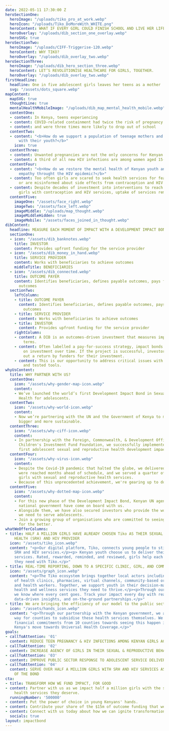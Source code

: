 ```yaml
---
date: 2022-05-11 17:30:00 Z
heroSectionOne:
  heroImage: "/uploads/tiko_pro_at_work.webp"
  heroIcon: "/uploads/Tiko_DoMoreWith_WHITE.png"
  heroContent: WHAT IF EVERY GIRL COULD FINISH SCHOOL AND LIVE HER LIFE TO THE FULLEST?
  heroOverlay: "/uploads/dib_section_one_overlay.webp"
  heroSVG: true
heroSectionTwo:
  heroImage: "/uploads/CIFF-Triggerise-120.webp"
  heroContent: WHY TIKO?
  heroOverlay: "/uploads/dib_overlay_two.webp"
heroSectionThree:
  heroImage: "/uploads/dib_hero_section_three.webp"
  heroContent: LET’S REVOLUTIONISE HEALTHCARE FOR GIRLS, TOGETHER.
  heroOverlay: "/uploads/dib_overlay_two.webp"
firstHeadline:
  headline: One in five adolescent girls leaves her teens as a mother
  svg: "/assets/dots_square.webp"
mapContent:
  mapSVG: true
  thoughtLine: true
  mentalHealthMobileImage: "/uploads/dib_map_mental_health_mobile.webp"
  contentOne:
  - content: In Kenya, teens experiencing
  - content: COVID-related containment had twice the risk of pregnancy
  - content: and were three times more likely to drop out of school
  contentTwo:
  - content: "<b>How do we support a population of teenage mothers and reconnect them
      with their youth?</b>"
    icon: true
  contentThree:
  - content: Unwanted pregnancies are not the only concerns for Kenyan youth
  - content: A third of all new HIV infections are among women aged 15-24
  contentFour:
  - content: "<b>How do we restore the mental health of Kenyan youth and cultivate
      empathy throught the HIV epidemic?</b>"
  - content: Too often girls are scared to seek health services for fear of judgement,
      or are misinformed about side effects from contraception and HIV treatment.
  - content: Despite decades of investment into interventions to reach adolescent
      girls with contraception and HIV services, uptake of services remains low.
  contentFive:
    imageOne: "/assets/face_right.webp"
    imageTwo: "/assets/face_left.webp"
    imageMiddle: "/uploads/map_thought.webp"
    imageMiddleHidden: true
    imageMobile: "/assets/faces_joined_in_thought.webp"
dibContent:
  headline: MEASURE EACH MOMENT OF IMPACT WITH A DEVELOPMENT IMPACT BOND
  sectionOne:
  - icon: "/assets/dib_banknotes.webp"
    title: INVESTOR
    content: Provides upfront funding for the service provider
  - icon: "/assets/dib_money_in_hand.webp"
    title: SERVICE PROVIDER
    content: Works with beneficiaries to achieve outcomes
    middleTitle: BENEFICIARIES
  - icon: "/assets/dib_connected.webp"
    title: OUTCOME PAYER
    content: Identifies beneficiaries, defines payable outcomes, pays for achieved
      outcomes
  sectionTwo:
    leftColumn:
    - title: OUTCOME PAYER
      content: Identifies beneficiaries, defines payable outcomes, pays for achieved
        outcomes
    - title: SERVICE PROVIDER
      content: Works with beneficiaries to achieve outcomes
    - title: INVESTOR
      content: Provides upfront funding for the service provider
    rightColumn:
    - content: A DIB is an outcomes-driven investment that measures impact in pre-defined
        terms.
    - content: Often labelled a pay-for-success strategy, impact bonds deliver return
        on investment over time. If the project is successful, investors are paid
        out a return by funders for their investment.
    - content: This is our opportunity to address critical issues with precise, cost-effective,
        and tested tools.
whyUsContent:
  title: WHY PARTNER WITH US?
  contentOne:
    icon: "/assets/why-gender-map-icon.webp"
    content:
    - We’ve launched the world’s first Development Impact Bond in Sexual and Reproductive
      Health for adolescents.
  contentTwo:
    icon: "/assets/why-world-icon.webp"
    content:
    - Now we’re partnering with the UN and the Government of Kenya to make it even
      bigger and more sustainable.
  contentThree:
    icon: "/assets/why-ciff-icon.webp"
    content:
    - In partnership with the Foreign, Commonwealth, & Development Office and the
      Children's Investment Fund Foundation, we successfully implemented the world's
      first adolescent sexual and reproductive health development impact bond.
  contentFour:
    icon: "/assets/why-virus-icon.webp"
    content:
    - Despite the Covid-19 pandemic that halted the globe, we delivered. Our targets
      were reached months ahead of schedule, and we served a quarter of a million
      girls with sexual and reproductive health services.
    - Because of this unprecedented achievement, we're gearing up to do even more.
  contentFive:
    icon: "/assets/why-dotted-map-icon.webp"
    content:
    - For this new phase of the Development Impact Bond, Kenyan UN agencies and the
      national government have come on board with us.
    - Alongside them, we have also secured investors who provide the working capital
      we need to serve adolescents.
    - Join a growing group of organisations who are committed to seeing lives change
      for the better.
whatWeOfferColumns:
- title: HALF A MILLION GIRLS HAVE ALREADY CHOSEN Tiko AS THEIR SEXUAL AND REPRODUCTIVE
    HEALTH (SRH) AND HIV PROVIDER
  icon: "/assets/tiko_icon.webp"
  content: "<p>Our digital platform, Tiko, connects young people to stigma-free, nearby
    SRH and HIV services.</p><p> Kenyan youth choose us to deliver their SRH and HIV-related
    services. Rated, rewarded, reminded, and reviewed, girls help each other get what
    they need with Tiko.</p>"
- title: REAL-TIME REPORTING, DOWN TO A SPECIFIC CLINIC, GIRL, AND COMMUNITY WORKER
  icon: "/assets/graph_icon.webp"
  content: "<p>The Tiko ecosystem brings together local actors including networks
    of health clinics, pharmacies, virtual channels, community-based organisations,
    and health workers. Together, we support youth in their decision-making for the
    health and wellness services they need to thrive.</p><p>Through our digital platform,
    we know where every cent goes. Track your impact every day with real-time reports,
    data-driven insights, and on-the-ground partnerships.</p>"
- title: We are bringing the efficiency of our model to the public sector
  icon: "/assets/hands_icon.webp"
  content: "<p>Through our partnership with the Kenyan government, we are paving the
    way for counties to subsidise these health services themselves. We already have
    financial commitments from 10 counties towards seeing this happen in line with
    Kenya's move towards Universal Health Coverage.</p>"
goals:
- callToAttention: '01'
  content: REDUCE TEEN PREGNANCY & HIV INFECTIONS AMONG KENYAN GIRLS AGED 15-19
- callToAttention: '02'
  content: INCREASE AGENCY OF GIRLS IN THEIR SEXUAL & REPRODUCTIVE BEHAVIOUR & HEALTH
- callToAttention: '03'
  content: IMPROVE PUBLIC SECTOR RESPONSE TO ADOLESCENT SERVICE DELIVERY AND FINANCING
- callToAttention: '04'
  content: SERVE OVER HALF A MILLION GIRLS WITH SRH AND HIV SERVICES AS A DIRECT RESULT
    OF THE BOND
cta:
- title: TRANSFORM HOW WE FUND IMPACT, FOR GOOD
- content: Partner with us as we impact half a million girls with the sexual and reproductive
    health services they deserve.
  runningNumber: '500000'
- content: Put the power of choice in young Kenyans' hands.
- content: Contribute your share of the $15m of outcome funding that we still need.
- content: Connect with us today about how we can ignite transformation in Kenya together.
  socials: true
layout: impactbond
---
```


